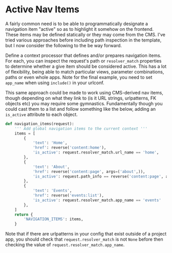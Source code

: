 # Active Nav Items

A fairly common need is to be able to programmatically designate a navigation item "active" so as to highlight it somehow on the frontend. These items may be defined statically or they may come from the CMS. I've tried various approaches before including path inspection in the template, but I now consider the following to the be way forward.

Define a context processor that defines and/or prepares navigation items. For each, you can inspect the request's path or `resolver_match` properties to determine whether a give item should be considered active. This has a lot of flexibility, being able to match particular views, parameter combinations, paths or even whole apps. Note for the final example, you need to set `app_name` when using `include()` in your urlconf.

This same approach could be made to work using CMS-derived nav items, though depending on what they link to (is it URL strings, urlpatterns, FK objects etc) you may require some gymnastics. Fundamentally though you could cast them to a list and follow something like the below, adding an `is_active` attribute to each object.

```python
def navigation_items(request):
    ''' Add global navigation items to the current context '''
    items = [
        {
            'text': 'Home',
            'href': reverse('content:home'),
            'is_active': request.resolver_match.url_name == 'home',
        },
        {
            'text': 'About',
            'href': reverse('content:page', args=('about',)),
            'is_active': request.path_info == reverse('content:page', args=('about',)),
        },
        {
            'text': 'Events',
            'href': reverse('events:list'),
            'is_active': request.resolver_match.app_name == 'events'
        },
    ]
    return {
        'NAVIGATION_ITEMS': items,
    }
```

Note that if there are urlpatterns in your config that exist outside of a project app, you should check that `request.resolver_match` is not `None` before then checking the value of `request.resolver_match.app_name`.
